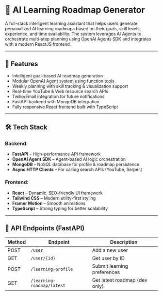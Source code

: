 # 🤖 AI Learning Roadmap Generator

A full-stack intelligent learning assistant that helps users generate personalized AI learning roadmaps based on their goals, skill levels, experience, and time availability. The system leverages AI Agents to orchestrate multi-step planning using OpenAI Agents SDK and integrates with a modern ReactJS frontend.

---

## 🚀 Features

-  Intelligent goal-based AI roadmap generation
-  Modular OpenAI Agent system using function tools
-  Weekly planning with skill tracking & visualization support
- Real-time YouTube & Web resource search APIs
- Twilio/Email integration for future notifications
-  FastAPI backend with MongoDB integration
-  Fully responsive React frontend built with TypeScript

---

## 🛠️ Tech Stack

### Backend:
- **FastAPI** – High-performance API framework
- **OpenAI Agent SDK** – Agent-based AI logic orchestration
- **MongoDB** – NoSQL database for profile & roadmap persistence
- **Async HTTP Clients** – For calling search APIs (YouTube, Serper.)

### Frontend:
- **React** – Dynamic, SEO-friendly UI framework
- **Tailwind CSS** – Modern utility-first styling
- **Framer Motion** – Smooth animations
- **TypeScript** – Strong typing for better scalability

---



## 📡 API Endpoints (FastAPI)

| Method | Endpoint                     | Description                       |
|--------|------------------------------|-----------------------------------|
| POST   | `/user`                      | Add a new user                    |
| GET    | `/user/{id}`                 | Get user by ID                    |
| POST   | `/learning-profile`          | Submit learning preferences       |
| GET    | `/learning-roadmap/latest`   | Get latest roadmap (dev only)     |


